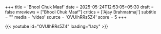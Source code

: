 +++
title = 'Bhool Chuk Maaf'
date = 2025-05-24T12:53:05+05:30
draft = false
mreviews = ["Bhool Chuk Maaf"]
critics = ['Ajay Brahmatmaj']
subtitle = ""
media = 'video'
source = 'OVUlhRRs5Z4'
score = 5
+++

{{< youtube id="OVUlhRRs5Z4" loading="lazy" >}}
